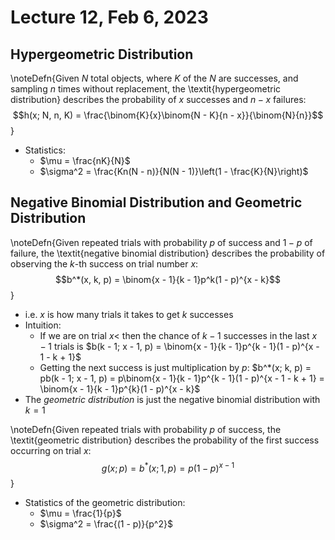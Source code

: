 # Lecture 12, Feb 6, 2023

## Hypergeometric Distribution

\noteDefn{Given $N$ total objects, where $K$ of the $N$ are successes, and sampling $n$ times without replacement, the \textit{hypergeometric distribution} describes the probability of $x$ successes and $n - x$ failures: $$h(x; N, n, K) = \frac{\binom{K}{x}\binom{N - K}{n - x}}{\binom{N}{n}}$$}

* Statistics:
	* $\mu = \frac{nK}{N}$
	* $\sigma^2 = \frac{Kn(N - n)}{N(N - 1)}\left(1 - \frac{K}{N}\right)$

## Negative Binomial Distribution and Geometric Distribution

\noteDefn{Given repeated trials with probability $p$ of success and $1 - p$ of failure, the \textit{negative binomial distribution} describes the probability of observing the $k$-th success on trial number $x$: $$b^*(x, k, p) = \binom{x - 1}{k - 1}p^k(1 - p)^{x - k}$$}

* i.e. $x$ is how many trials it takes to get $k$ successes
* Intuition:
	* If we are on trial $x$< then the chance of $k - 1$ successes in the last $x - 1$ trials is $b(k - 1; x - 1, p) = \binom{x - 1}{k - 1}p^{k - 1}(1 - p)^{x - 1 - k + 1}$
	* Getting the next success is just multiplication by $p$: $b^*(x; k, p) = pb(k - 1; x - 1, p) = p\binom{x - 1}{k - 1}p^{k - 1}(1 - p)^{x - 1 - k + 1} = \binom{x - 1}{k - 1}p^{k}(1 - p)^{x - k}$
* The *geometric distribution* is just the negative binomial distribution with $k = 1$

\noteDefn{Given repeated trials with probability $p$ of success, the \textit{geometric distribution} describes the probability of the first success occurring on trial $x$: $$g(x; p) = b^*(x; 1, p) = p(1 - p)^{x - 1}$$}

* Statistics of the geometric distribution:
	* $\mu = \frac{1}{p}$
	* $\sigma^2 = \frac{(1 - p)}{p^2}$

